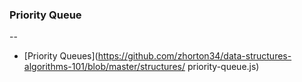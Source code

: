 ### Priority Queue
--

- [Priority Queues](https://github.com/zhorton34/data-structures-algorithms-101/blob/master/structures/
priority-queue.js) 


